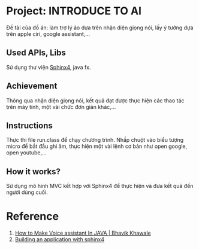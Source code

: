# Project: INTRODUCE TO AI

Đề tài của đồ án: làm trợ lý ảo dựa trên nhận diện giọng nói, lấy ý tưởng dựa trên apple ciri, google assistant,...

## Used APIs, Libs

Sử dụng thư viện [Sphinx4](https://cmusphinx.github.io/wiki/tutorialsphinx4/), java fx.

## Achievement

Thông qua nhận diện giọng nói, kết quả đạt được thực hiện các thao tác trên máy tính, một vài chức đơn giản khác,...

## Instructions

Thực thi file run.class để chạy chương trình.
Nhấp chuột vào biểu tượng micro để bắt đầu ghi âm, thực hiện một vài lệnh cơ bản như open google, open youtube,...

## How it works?

Sử dụng mô hình MVC kết hợp với Sphinx4 để thực hiện và đưa kết quả đến người dùng cuối.

# Reference
1. [How to Make Voice assistant In JAVA | Bhavik Khawale](https://www.youtube.com/watch?v=xBANSVJFR9c&t=195s)
2. [Building an application with sphinx4](https://cmusphinx.github.io/wiki/tutorialsphinx4/)
